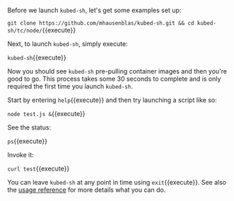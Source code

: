 Before we launch `kubed-sh`, let's get some examples set up:

`git clone https://github.com/mhausenblas/kubed-sh.git && cd kubed-sh/tc/node/`{{execute}}

Next, to launch `kubed-sh`, simply execute:

`kubed-sh`{{execute}}

Now you should see `kubed-sh` pre-pulling container images and then you're good to go. This process takes some 30 seconds to complete and is only required the first time you launch `kubed-sh`.

Start by entering `help`{{execute}} and then try launching a script like so:

`node test.js &`{{execute}}

See the status:

`ps`{{execute}}

Invoke it:

`curl test`{{execute}}

You can leave `kubed-sh` at any point in time using `exit`{{execute}}. See also the [usage reference](http://kubed.sh/#use-it) for more details what you can do.
